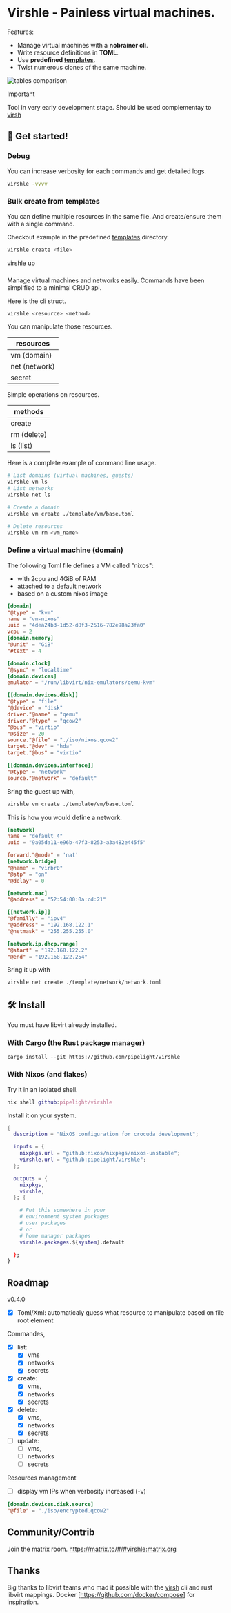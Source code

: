# Virshle - Painless virtual machines.

Features:

- Manage virtual machines with a **nobrainer cli**.
- Write resource definitions in **TOML**.
- Use **predefined [templates](https://github.com/pipelight/virshle/templates)**.
- Twist numerous clones of the same machine.

![tables comparison](https://github.com/pipelight/virshle/blob/master/public/images/table.png)

> [!IMPORTANT]  
> Tool in very early development stage.
> Should be used complementay to [virsh](https://github.com/libvirt/libvirt)

## 🚀 Get started!

### Debug

You can increase verbosity for each commands and get detailed logs.

```sh
virshle -vvvv
```

### Bulk create from templates

You can define multiple resources in the same file.
And create/ensure them with a single command.

Checkout example in the predefined
[templates](https://github.com/pipelight/virshle/templates) directory.

```sh
virshle create <file>
```

virshle up <file>

###

Manage virtual machines and networks easily.
Commands have been simplified to a minimal CRUD api.

Here is the cli struct.

```sh
virshle <resource> <method>
```

You can manipulate those resources.

| resources     |
| ------------- |
| vm (domain)   |
| net (network) |
| secret        |

Simple operations on resources.

| methods     |
| ----------- |
| create      |
| rm (delete) |
| ls (list)   |

Here is a complete example of command line usage.

```sh
# List domains (virtual machines, guests)
virshle vm ls
# List networks
virshle net ls

# Create a domain
virshle vm create ./template/vm/base.toml

# Delete resources
virshle vm rm <vm_name>

```

### Define a virtual machine (domain)

The following Toml file defines a VM called "nixos":

- with 2cpu and 4GiB of RAM
- attached to a default network
- based on a custom nixos image

```toml
[domain]
"@type" = "kvm"
name = "vm-nixos"
uuid = "4dea24b3-1d52-d8f3-2516-782e98a23fa0"
vcpu = 2
[domain.memory]
"@unit" = "GiB"
"#text" = 4

[domain.clock]
"@sync" = "localtime"
[domain.devices]
emulator = "/run/libvirt/nix-emulators/qemu-kvm"

[[domain.devices.disk]]
"@type" = "file"
"@device" = "disk"
driver."@name" = "qemu"
driver."@type" = "qcow2"
"@bus" = "virtio"
"@size" = 20
source."@file" = "./iso/nixos.qcow2"
target."@dev" = "hda"
target."@bus" = "virtio"

[[domain.devices.interface]]
"@type" = "network"
source."@network" = "default"
```

Bring the guest up with,

```sh
virshle vm create ./template/vm/base.toml
```

This is how you would define a network.

```toml
[network]
name = "default_4"
uuid = "9a05da11-e96b-47f3-8253-a3a482e445f5"

forward."@mode" = 'nat'
[network.bridge]
"@name" = "virbr0"
"@stp" = "on"
"@delay" = 0

[network.mac]
"@address" = "52:54:00:0a:cd:21"

[[network.ip]]
"@familly" = "ipv4"
"@address" = "192.168.122.1"
"@netmask" = "255.255.255.0"

[network.ip.dhcp.range]
"@start" = "192.168.122.2"
"@end" = "192.168.122.254"
```

Bring it up with

```sh
virshle net create ./template/network/network.toml
```

## 🛠️ Install

You must have libvirt already installed.

### With Cargo (the Rust package manager)

```sh-vue
cargo install --git https://github.com/pipelight/virshle
```

### With Nixos (and flakes)

Try it in an isolated shell.

```nix
nix shell github:pipelight/virshle
```

Install it on your system.

```nix
{
  description = "NixOS configuration for crocuda development";

  inputs = {
    nixpkgs.url = "github:nixos/nixpkgs/nixos-unstable";
    virshle.url = "github:pipelight/virshle";
  };

  outputs = {
    nixpkgs,
    virshle,
  }: {

    # Put this somewhere in your
    # environment system packages
    # user packages
    # or
    # home manager packages
    virshle.packages.${system}.default

  };
}
```

## Roadmap

v0.4.0

- [x] Toml/Xml: automaticaly guess what resource to manipulate based on file root element

Commandes,

- [x] list:
  - [x] vms
  - [x] networks
  - [x] secrets
- [x] create:
  - [x] vms,
  - [x] networks
  - [x] secrets
- [x] delete:
  - [x] vms,
  - [x] networks
  - [x] secrets
- [ ] update:
  - [ ] vms,
  - [ ] networks
  - [ ] secrets

Resources management

- [ ] display vm IPs when verbosity increased (-v)

```toml
[domain.devices.disk.source]
"@file" = "./iso/encrypted.qcow2"
```

## Community/Contrib

Join the matrix room.
https://matrix.to/#/#virshle:matrix.org

## Thanks

Big thanks to libvirt teams who mad it possible with the
[virsh](https://github.com/libvirt/libvirt) cli
and rust libvirt mappings.
Docker [https://github.com/docker/compose] for inspiration.
